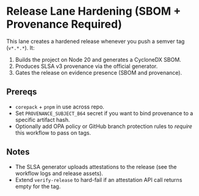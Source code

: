 # Release Lane Hardening (SBOM + Provenance Required)

This lane creates a hardened release whenever you push a semver tag (`v*.*.*`). It:

1. Builds the project on Node 20 and generates a CycloneDX SBOM.
2. Produces SLSA v3 provenance via the official generator.
3. Gates the release on evidence presence (SBOM and provenance).

## Prereqs

- `corepack` + `pnpm` in use across repo.
- Set `PROVENANCE_SUBJECT_B64` secret if you want to bind provenance to a specific artifact hash.
- Optionally add OPA policy or GitHub branch protection rules to _require_ this workflow to pass on tags.

## Notes

- The SLSA generator uploads attestations to the release (see the workflow logs and release assets).
- Extend `verify-release` to hard-fail if an attestation API call returns empty for the tag.
